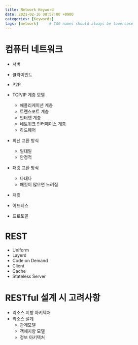```yaml
---
title: Network Keyword
date: 2021-02-16 08:57:00 +0900
categories: [Keywords]
tags: [network]     # TAG names should always be lowercase
---
```


# 컴퓨터 네트워크

- 서버
- 클라이언트
- P2P

- TCP/IP 계층 모델
  - 애플리케이션 계층
  - 트랜스포트 계층
  - 인터넷 계층
  - 네트워크 인터페이스 계층
  - 하드웨어

- 회선 교환 방식
  - 일대일
  - 안정적

- 패킷 교환 방식
  - 다대다
  - 패킷이 많으면 느려짐

- 패킷
- 어드레스

- 프로토콜

# REST

- Uniform
- Layerd
- Code on Demand
- Client
- Cache
- Stateless Server

# RESTful 설계 시 고려사항

- 리소스 지향 아키텍처
- 리소스 설계
  - 관계모델
  - 객체지향 모델
  - 정보 아키텍처
